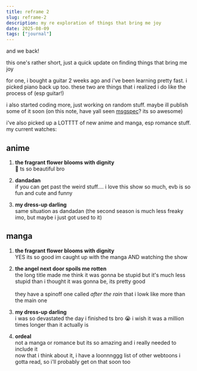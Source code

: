 ```yaml
---
title: reframe 2
slug: reframe-2
description: my re exploration of things that bring me joy
date: 2025-08-09
tags: ["journal"]
---
```


and we back!

this one's rather short, just a quick update on finding things that bring me joy

for one, i bought a guitar 2 weeks ago and i've been learning pretty fast. i picked piano back up too. these two are things that i realized i do like the process of (esp guitar!)

i also started coding more, just working on random stuff. maybe ill publish some of it soon (on this note, have yall seen [msgspec](https://jcristharif.com/msgspec/)? its so awesome)

i've also picked up a LOTTTT of new anime and manga, esp romance stuff. my current watches:

## anime

1. **the fragrant flower blooms with dignity**<br/>
🥹 ts so beautiful bro

2. **dandadan**<br/>
if you can get past the weird stuff.... i love this show so much, evb is so fun and cute and funny

3. **my dress-up darling**<br/>
same situation as dandadan (the second season is much less freaky imo, but maybe i just got used to it)

## manga

1. **the fragrant flower blooms with dignity**<br/>
YES its so good im caught up with the manga AND watching the show

2. **the angel next door spoils me rotten**<br/>
the long title made me think it was gonna be stupid but it's much less stupid than i thought it was gonna be, its pretty good<br/><br/>
they have a spinoff one called *after the rain* that i lowk like more than the main one

3. **my dress-up darling**<br/>
i was so devastated the day i finished ts bro 😭 i wish it was a million times longer than it actually is

4. **ordeal**<br/>
not a manga or romance but its so amazing and i really needed to include it<br/>
now that i think about it, i have a loonnnggg list of other webtoons i gotta read, so i'll probably get on that soon too
